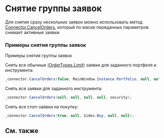 # Снятие группы заявок

Для снятия сразу нескольких заявок можно использовать метод [Connector.CancelOrders](../api/StockSharp.Algo.Connector.CancelOrders.html), который по маске переданных параметров снимает активные заявки. 

### Примеры снятия группы заявок

Примеры снятия группы заявок

Снять все обычные ([OrderTypes.Limit](../api/StockSharp.Messages.OrderTypes.Limit.html)) заявки для заданного портфеля и инструмента:

```cs
_connector.CancelOrders(false, MainWindow.Instance.Portfolio, null, null, security);
```

Снять все заявки для заданного инструмента: 

```cs
_connector.CancelOrders(null, null, null, null, security);
```

Снять все стоп\-заявки на покупку: 

```cs
_connector.CancelOrders(true, null, Sides.Buy, null, null);
```

## См. также
